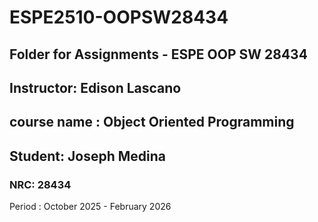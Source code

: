 # ESPE2510-OOPSW28434

## Folder for Assignments - ESPE OOP SW 28434

## Instructor: Edison Lascano

## course name : Object Oriented Programming

## Student: Joseph Medina

### NRC: 28434

Period : October 2025 - February 2026

